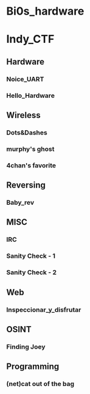 # Bi0s_hardware

# Indy_CTF

## Hardware

### Noice_UART

### Hello_Hardware

## Wireless 

### Dots&Dashes

### murphy's ghost

### 4chan's favorite

## Reversing

### Baby_rev

## MISC

### IRC

### Sanity Check - 1

### Sanity Check - 2

## Web

### Inspeccionar_y_disfrutar

## OSINT

### Finding Joey

## Programming

### (net)cat out of the bag

